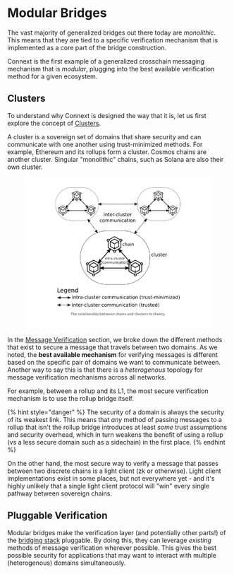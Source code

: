 # Modular Bridges

The vast majority of generalized bridges out there today are _monolithic_. This means that they are tied to a specific verification mechanism that is implemented as a core part of the bridge construction.

Connext is the first example of a generalized crosschain messaging mechanism that is _modular_, plugging into the best available verification method for a given ecosystem.

## Clusters

To understand why Connext is designed the way that it is, let us first explore the concept of [Clusters](https://blog.celestia.org/clusters/).

A cluster is a sovereign set of domains that share security and can communicate with one another using trust-minimized methods. For example, Ethereum and its rollups form a cluster. Cosmos chains are another cluster. Singular "monolithic" chains, such as Solana are also their own cluster.

<figure><img src="../../.gitbook/assets/clusters (1).png" alt=""><figcaption></figcaption></figure>

In the [Message Verification](verification-mechanisms.md) section, we broke down the different methods that exist to secure a message that travels between two domains. As we noted, the **best available mechanism** for verifying messages is different based on the specific pair of domains we want to communicate between. Another way to say this is that there is a _heterogenous_ topology for message verification mechanisms across all networks.

For example, between a rollup and its L1, the most secure verification mechanism is to use the rollup bridge itself.

{% hint style="danger" %}
The security of a domain is always the security of its weakest link. This means that _any_ method of passing messages to a rollup that isn't the rollup bridge introduces at least _some_ trust assumptions and security overhead, which in turn weakens the benefit of using a rollup (vs a less secure domain such as a sidechain) in the first place.
{% endhint %}

On the other hand, the most secure way to verify a message that passes between two discrete chains is a light client (zk or otherwise). Light client implementations exist in some places, but not everywhere yet - and it's highly unlikely that a single light client protocol will "win" every single pathway between sovereign chains.

## Pluggable Verification

Modular bridges make the verification layer (and potentially other parts!) of the [bridging stack](what-is-a-bridge.md) pluggable. By doing this, they can leverage _existing_ methods of message verification wherever possible. This gives the best possible security for applications that may want to interact with multiple (heterogenous) domains simultaneously.

